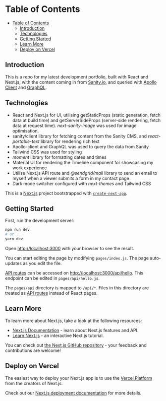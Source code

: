 # Table of Contents

- [Table of Contents](#table-of-contents)
  - [Introduction](#introduction)
  - [Technologies](#technologies)
  - [Getting Started](#getting-started)
  - [Learn More](#learn-more)
  - [Deploy on Vercel](#deploy-on-vercel)

## Introduction

This is a repo for my latest development portfolio, built with React and Next.js, with the content coming in from [Sanity.io](https://www.sanity.io/), and queried with [Apollo Client](https://www.apollographql.com/) and [GraphQL](https://graphql.org/).

## Technologies

- React and Next.js for UI, utilising getStaticProps (static generation, fetch data at build time) and getServerSideProps (server-side rendering, fetch data at request time). _next-sanity-image_ was used for image optimisation.
- sanity/client library for fetching content from the Sanity CMS, and _react-portable-text_ library for rendering rich text
- Apollo-client and GraphQL was used to query the data from Sanity
- Tailwind CSS was used for styling
- _moment_ library for formatting dates and times
- Material UI for rendering the Timeline component for showcasing my work experience
- Utilise Next.js API route and _@sendgrid/mail_ library to send an email to myself when a viewer submits a form in my contact page
- Dark mode switcher configured with _next-themes_ and Tailwind CSS

This is a [Next.js](https://nextjs.org/) project bootstrapped with [`create-next-app`](https://github.com/vercel/next.js/tree/canary/packages/create-next-app).

## Getting Started

First, run the development server:

```bash
npm run dev
# or
yarn dev
```

Open [http://localhost:3000](http://localhost:3000) with your browser to see the result.

You can start editing the page by modifying `pages/index.js`. The page auto-updates as you edit the file.

[API routes](https://nextjs.org/docs/api-routes/introduction) can be accessed on [http://localhost:3000/api/hello](http://localhost:3000/api/hello). This endpoint can be edited in `pages/api/hello.js`.

The `pages/api` directory is mapped to `/api/*`. Files in this directory are treated as [API routes](https://nextjs.org/docs/api-routes/introduction) instead of React pages.

## Learn More

To learn more about Next.js, take a look at the following resources:

- [Next.js Documentation](https://nextjs.org/docs) - learn about Next.js features and API.
- [Learn Next.js](https://nextjs.org/learn) - an interactive Next.js tutorial.

You can check out [the Next.js GitHub repository](https://github.com/vercel/next.js/) - your feedback and contributions are welcome!

## Deploy on Vercel

The easiest way to deploy your Next.js app is to use the [Vercel Platform](https://vercel.com/new?utm_medium=default-template&filter=next.js&utm_source=create-next-app&utm_campaign=create-next-app-readme) from the creators of Next.js.

Check out our [Next.js deployment documentation](https://nextjs.org/docs/deployment) for more details.

